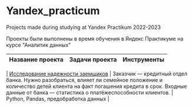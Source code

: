 # Yandex_practicum
Projects made during studying at Yandex Practikum 2022-2023

Проекты были выполнены в время обучения в Яндекс Практикуме на курсе "Аналитик данных"

 Название проекта | Задачи проекта | Инструменты |
| -------------------- | --------------------- |---------------------------|

| [Исследование надежности заемщиков](https://github.com/Alexander-1380/Yandex_practicum/blob/main/Предобработка%20данных%20-%20Исследование_надежности_заемщиков.ipynb "Заголовок ссылки")  | Заказчик — кредитный отдел банка. Нужно разобраться, влияет ли семейное положение и количество детей клиента на факт погашения кредита в срок. Входные данные от банка — статистика о платёжеспособности клиентов.   | Python, Pandas, предобработка данных |
